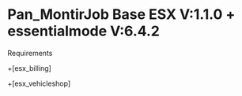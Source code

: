 # Pan_MontirJob Base ESX V:1.1.0 + essentialmode V:6.4.2
Requirements

+[esx_billing]

+[esx_vehicleshop]
